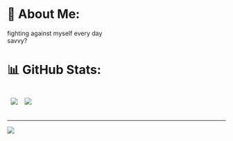 
# 💫 About Me:
fighting against myself every day<br>savvy?
# 📊 GitHub Stats:
<table>
<thead>
<tr>
<td>

![](https://github-readme-stats.vercel.app/api?username=kashapovd&theme=radical&hide_border=false&include_all_commits=true&count_private=true)</br>
  
</td>
<td>
      
![](https://github-readme-stats.vercel.app/api/top-langs/?username=kashapovd&theme=radical&hide_border=false&include_all_commits=true&count_private=true&layout=compact&langs_count=8)
 
</td>
</tr>
</thead>
</table>


---

[![](https://visitcount.itsvg.in/api?id=kashapovd&icon=0&color=0)](https://visitcount.itsvg.in)
